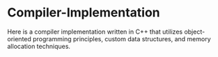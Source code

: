 # Compiler-Implementation

Here is a compiler implementation written in C++ that utilizes object-oriented programming principles, custom data structures, and memory allocation techniques.
